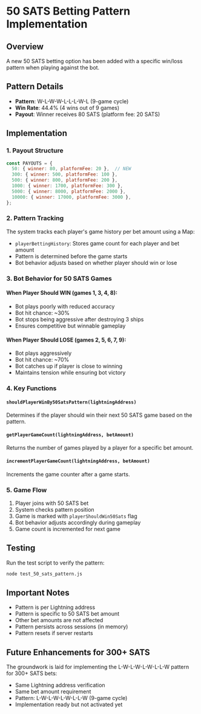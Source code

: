 # 50 SATS Betting Pattern Implementation

## Overview
A new 50 SATS betting option has been added with a specific win/loss pattern when playing against the bot.

## Pattern Details
- **Pattern**: W-L-W-W-L-L-L-W-L (9-game cycle)
- **Win Rate**: 44.4% (4 wins out of 9 games)
- **Payout**: Winner receives 80 SATS (platform fee: 20 SATS)

## Implementation

### 1. Payout Structure
```javascript
const PAYOUTS = {
  50: { winner: 80, platformFee: 20 },  // NEW
  300: { winner: 500, platformFee: 100 },
  500: { winner: 800, platformFee: 200 },
  1000: { winner: 1700, platformFee: 300 },
  5000: { winner: 8000, platformFee: 2000 },
  10000: { winner: 17000, platformFee: 3000 },
};
```

### 2. Pattern Tracking
The system tracks each player's game history per bet amount using a Map:
- `playerBettingHistory`: Stores game count for each player and bet amount
- Pattern is determined before the game starts
- Bot behavior adjusts based on whether player should win or lose

### 3. Bot Behavior for 50 SATS Games

#### When Player Should WIN (games 1, 3, 4, 8):
- Bot plays poorly with reduced accuracy
- Bot hit chance: ~30%
- Bot stops being aggressive after destroying 3 ships
- Ensures competitive but winnable gameplay

#### When Player Should LOSE (games 2, 5, 6, 7, 9):
- Bot plays aggressively
- Bot hit chance: ~70%
- Bot catches up if player is close to winning
- Maintains tension while ensuring bot victory

### 4. Key Functions

#### `shouldPlayerWinBy50SatsPattern(lightningAddress)`
Determines if the player should win their next 50 SATS game based on the pattern.

#### `getPlayerGameCount(lightningAddress, betAmount)`
Returns the number of games played by a player for a specific bet amount.

#### `incrementPlayerGameCount(lightningAddress, betAmount)`
Increments the game counter after a game starts.

### 5. Game Flow
1. Player joins with 50 SATS bet
2. System checks pattern position
3. Game is marked with `playerShouldWin50Sats` flag
4. Bot behavior adjusts accordingly during gameplay
5. Game count is incremented for next game

## Testing
Run the test script to verify the pattern:
```bash
node test_50_sats_pattern.js
```

## Important Notes
- Pattern is per Lightning address
- Pattern is specific to 50 SATS bet amount
- Other bet amounts are not affected
- Pattern persists across sessions (in memory)
- Pattern resets if server restarts

## Future Enhancements for 300+ SATS
The groundwork is laid for implementing the L-W-L-W-L-W-L-L-W pattern for 300+ SATS bets:
- Same Lightning address verification
- Same bet amount requirement
- Pattern: L-W-L-W-L-W-L-L-W (9-game cycle)
- Implementation ready but not activated yet

